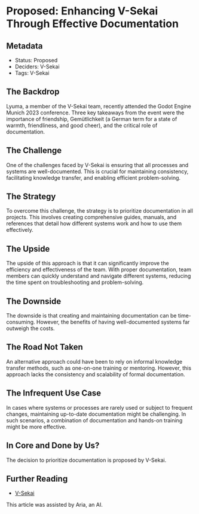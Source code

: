 # Proposed: Enhancing V-Sekai Through Effective Documentation

## Metadata

- Status: Proposed
- Deciders: V-Sekai
- Tags: V-Sekai

## The Backdrop

Lyuma, a member of the V-Sekai team, recently attended the Godot Engine Munich 2023 conference. Three key takeaways from the event were the importance of friendship, Gemütlichkeit (a German term for a state of warmth, friendliness, and good cheer), and the critical role of documentation.

## The Challenge

One of the challenges faced by V-Sekai is ensuring that all processes and systems are well-documented. This is crucial for maintaining consistency, facilitating knowledge transfer, and enabling efficient problem-solving.

## The Strategy

To overcome this challenge, the strategy is to prioritize documentation in all projects. This involves creating comprehensive guides, manuals, and references that detail how different systems work and how to use them effectively.

## The Upside

The upside of this approach is that it can significantly improve the efficiency and effectiveness of the team. With proper documentation, team members can quickly understand and navigate different systems, reducing the time spent on troubleshooting and problem-solving.

## The Downside

The downside is that creating and maintaining documentation can be time-consuming. However, the benefits of having well-documented systems far outweigh the costs.

## The Road Not Taken

An alternative approach could have been to rely on informal knowledge transfer methods, such as one-on-one training or mentoring. However, this approach lacks the consistency and scalability of formal documentation.

## The Infrequent Use Case

In cases where systems or processes are rarely used or subject to frequent changes, maintaining up-to-date documentation might be challenging. In such scenarios, a combination of documentation and hands-on training might be more effective.

## In Core and Done by Us?

The decision to prioritize documentation is proposed by V-Sekai.

## Further Reading

- [V-Sekai](https://github.com/v-sekai/)

This article was assisted by Aria, an AI.
